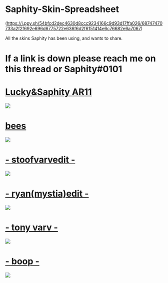 # Saphity-Skin-Spreadsheet
(https://i.ppy.sh/54bfcd2dec4630d8ccc9234166c9d93d17ffa026/68747470733a2f2f692e696d6775722e636f6d2f6151414e6c76682e6a7067)


All the skins Saphity has been using, and wants to share.

# If a link is down please reach me on this thread or Saphity#0101

# [Lucky&Saphity AR11](https://drive.google.com/file/d/1IId7GUWZaAgGYdeRusWD0YbGsV_uXlKQ/view?usp=sharing) 
![](https://osu.ppy.sh/ss/16517862/f7d5)

# [bees](https://mizaru.s-ul.eu/TNinjFkw) 
![](https://osu.ppy.sh/ss/11775775)

# [- stoofvarvedit -](https://mega.nz/file/RDgSgQhb#IgIQOoVFT_abhiAzmR8qEFQ-E-Y4vmiAxFmHuxfV83o)
![](https://osu.ppy.sh/ss/15975010/428c)

# [- ryan(mystia)edit -](https://mega.nz/file/UGgmRCJa#aJeh65pjSPl_lT-rKkT9R3tPYYtkBVpJNWfimEEkgC4)
![](https://osu.ppy.sh/ss/15871534/3bf7)

# [- tony varv -](https://mega.nz/file/5WZ1TCDb#kGvBLznI9aH-KxbBQsIkOl5Lumaeere0Jn9rj7qaP4Q)
![](https://osu.ppy.sh/ss/15626158/88a1)

# [- boop -](https://mega.nz/file/Fb5kGSZT#DhQ6vXx1L-0ndf6sr4yoNwE6kwnvjDA1PgK4Ev5GkLs)
![](https://osu.ppy.sh/ss/14733957/6cce)
